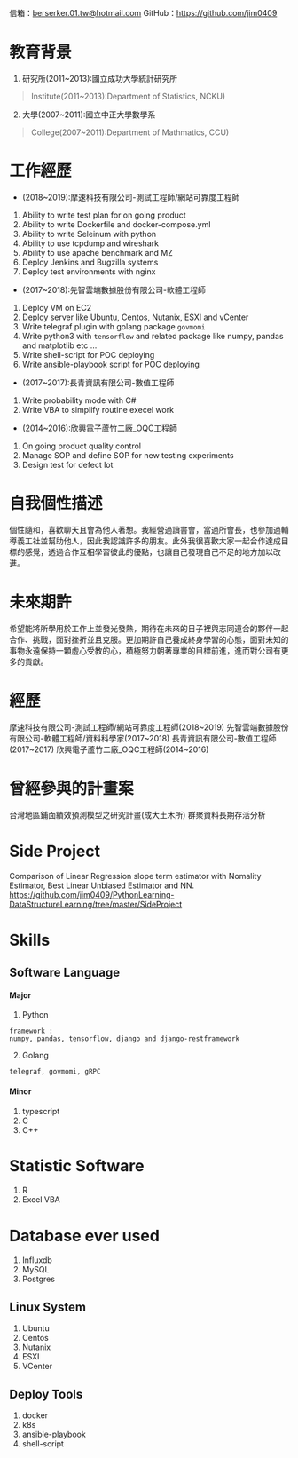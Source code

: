 信箱：berserker.01.tw@hotmail.com
GitHub：https://github.com/jim0409


# 教育背景
1. 研究所(2011~2013):國立成功大學統計研究所
> Institute(2011~2013):Department of Statistics, NCKU)

2. 大學(2007~2011):國立中正大學數學系
> College(2007~2011):Department of Mathmatics, CCU)


# 工作經歷
- (2018~2019):摩速科技有限公司-測試工程師/網站可靠度工程師
1. Ability to write test plan for on going product
2. Ability to write Dockerfile and docker-compose.yml
3. Ability to write Seleinum with python
4. Ability to use tcpdump and wireshark
5. Ability to use apache benchmark and MZ
6. Deploy Jenkins and Bugzilla systems
7. Deploy test environments with nginx


- (2017~2018):先智雲端數據股份有限公司-軟體工程師
1. Deploy VM on EC2
2. Deploy server like Ubuntu, Centos, Nutanix, ESXI and vCenter
3. Write telegraf plugin with golang package `govmomi`
4. Write python3 with `tensorflow` and related package like numpy, pandas and matplotlib etc ...
5. Write shell-script for POC deploying
6. Write ansible-playbook script for POC deploying


- (2017~2017):長青資訊有限公司-數值工程師
1. Write probability mode with C#
2. Write VBA to simplify routine execel work


- (2014~2016):欣興電子蘆竹二廠_OQC工程師
1. On going product quality control
2. Manage SOP and define SOP for new testing experiments
3. Design test for defect lot


# 自我個性描述
個性隨和，喜歡聊天且會為他人著想。我經營過讀書會，當過所會長，也參加過輔導義工社並幫助他人，因此我認識許多的朋友。此外我很喜歡大家一起合作達成目標的感覺，透過合作互相學習彼此的優點，也讓自己發現自己不足的地方加以改進。


# 未來期許
希望能將所學用於工作上並發光發熱，期待在未來的日子裡與志同道合的夥伴一起合作、挑戰，面對挫折並且克服。更加期許自己養成終身學習的心態，面對未知的事物永遠保持一顆虛心受教的心，積極努力朝著專業的目標前進，進而對公司有更多的貢獻。


# 經歷
摩速科技有限公司-測試工程師/網站可靠度工程師(2018~2019)
先智雲端數據股份有限公司-軟體工程師/資料科學家(2017~2018)
長青資訊有限公司-數值工程師(2017~2017)
欣興電子蘆竹二廠_OQC工程師(2014~2016)


# 曾經參與的計畫案
台灣地區鋪面績效預測模型之研究計畫(成大土木所)
群聚資料長期存活分析


# Side Project
Comparison of Linear Regression slope term estimator with Nomality Estimator, Best Linear Unbiased Estimator and NN.
https://github.com/jim0409/PythonLearning-DataStructureLearning/tree/master/SideProject

# Skills
## Software Language
#### Major
1. Python
```
framework :
numpy, pandas, tensorflow, django and django-restframework
```
2. Golang
```
telegraf, govmomi, gRPC
```

#### Minor
1. typescript
2. C
3. C++

# Statistic Software
1. R
2. Excel VBA

# Database ever used
1. Influxdb
2. MySQL
3. Postgres

## Linux System
1. Ubuntu
2. Centos
3. Nutanix
4. ESXI
5. VCenter

## Deploy Tools
1. docker
2. k8s
3. ansible-playbook
4. shell-script
